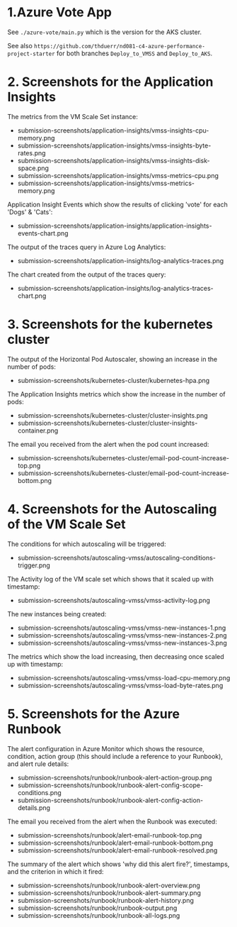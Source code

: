 # 1.Azure Vote App

See `./azure-vote/main.py` which is the version for the AKS cluster.

See also `https://github.com/thduerr/nd081-c4-azure-performance-project-starter` for 
both branches `Deploy_to_VMSS` and `Deploy_to_AKS`.


# 2. Screenshots for the Application Insights

The metrics from the VM Scale Set instance:

* submission-screenshots/application-insights/vmss-insights-cpu-memory.png
* submission-screenshots/application-insights/vmss-insights-byte-rates.png
* submission-screenshots/application-insights/vmss-insights-disk-space.png
* submission-screenshots/application-insights/vmss-metrics-cpu.png
* submission-screenshots/application-insights/vmss-metrics-memory.png


Application Insight Events which show the results of clicking 'vote' for each 'Dogs' & 'Cats':

* submission-screenshots/application-insights/application-insights-events-chart.png


The output of the traces query in Azure Log Analytics:

* submission-screenshots/application-insights/log-analytics-traces.png


The chart created from the output of the traces query:

* submission-screenshots/application-insights/log-analytics-traces-chart.png


# 3. Screenshots for the kubernetes cluster

The output of the Horizontal Pod Autoscaler, showing an increase in the number of pods:

* submission-screenshots/kubernetes-cluster/kubernetes-hpa.png


The Application Insights metrics which show the increase in the number of pods:

* submission-screenshots/kubernetes-cluster/cluster-insights.png
* submission-screenshots/kubernetes-cluster/cluster-insights-container.png


The email you received from the alert when the pod count increased:

* submission-screenshots/kubernetes-cluster/email-pod-count-increase-top.png
* submission-screenshots/kubernetes-cluster/email-pod-count-increase-bottom.png



# 4. Screenshots for the Autoscaling of the VM Scale Set

The conditions for which autoscaling will be triggered:

* submission-screenshots/autoscaling-vmss/autoscaling-conditions-trigger.png


The Activity log of the VM scale set which shows that it scaled up with timestamp:

* submission-screenshots/autoscaling-vmss/vmss-activity-log.png


The new instances being created:

* submission-screenshots/autoscaling-vmss/vmss-new-instances-1.png
* submission-screenshots/autoscaling-vmss/vmss-new-instances-2.png
* submission-screenshots/autoscaling-vmss/vmss-new-instances-3.png


The metrics which show the load increasing, then decreasing once scaled up with timestamp:

* submission-screenshots/autoscaling-vmss/vmss-load-cpu-memory.png
* submission-screenshots/autoscaling-vmss/vmss-load-byte-rates.png


# 5. Screenshots for the Azure Runbook

The alert configuration in Azure Monitor which shows the resource, condition, action group (this should
include a reference to your Runbook), and alert rule details:

* submission-screenshots/runbook/runbook-alert-action-group.png
* submission-screenshots/runbook/runbook-alert-config-scope-conditions.png
* submission-screenshots/runbook/runbook-alert-config-action-details.png


The email you received from the alert when the Runbook was executed:

* submission-screenshots/runbook/alert-email-runbook-top.png
* submission-screenshots/runbook/alert-email-runbook-bottom.png
* submission-screenshots/runbook/alert-email-runbook-resolved.png


The summary of the alert which shows 'why did this alert fire?', timestamps, and the criterion in which it
fired:

* submission-screenshots/runbook/runbook-alert-overview.png
* submission-screenshots/runbook/runbook-alert-summary.png
* submission-screenshots/runbook/runbook-alert-history.png
* submission-screenshots/runbook/runbook-output.png
* submission-screenshots/runbook/runbook-all-logs.png


